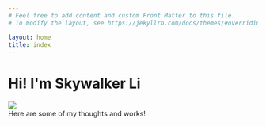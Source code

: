```yaml
---
# Feel free to add content and custom Front Matter to this file.
# To modify the layout, see https://jekyllrb.com/docs/themes/#overriding-theme-defaults

layout: home
title: index
---
```


# Hi! I'm Skywalker Li 

<div class="img">
    <img class="feature-img" src="{{ 'assets/Headshot.jpg' }}" />
</div>
Here are some of my thoughts and works!